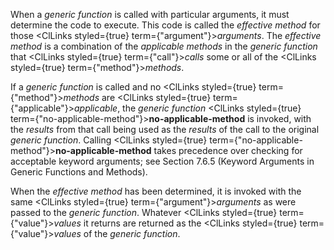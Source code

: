  



When a *generic function* is called with particular arguments, it must determine the code to execute. This code is called the *effective method* for those <ClLinks styled={true} term={"argument"}><i>arguments</i></ClLinks>. The *effective method* is a combination of the *applicable methods* in the *generic function* that <ClLinks styled={true} term={"call"}><i>calls</i></ClLinks> some or all of the <ClLinks styled={true} term={"method"}><i>methods</i></ClLinks>. 



If a *generic function* is called and no <ClLinks styled={true} term={"method"}><i>methods</i></ClLinks> are <ClLinks styled={true} term={"applicable"}><i>applicable</i></ClLinks>, the *generic function* <ClLinks styled={true} term={"no-applicable-method"}><b>no-applicable-method</b></ClLinks> is invoked, with the *results* from that call being used as the *results* of the call to the original *generic function*. Calling <ClLinks styled={true} term={"no-applicable-method"}><b>no-applicable-method</b></ClLinks> takes precedence over checking for acceptable keyword arguments; see Section 7.6.5 (Keyword Arguments in Generic Functions and Methods). 



When the *effective method* has been determined, it is invoked with the same <ClLinks styled={true} term={"argument"}><i>arguments</i></ClLinks> as were passed to the *generic function*. Whatever <ClLinks styled={true} term={"value"}><i>values</i></ClLinks> it returns are returned as the <ClLinks styled={true} term={"value"}><i>values</i></ClLinks> of the *generic function*. 



